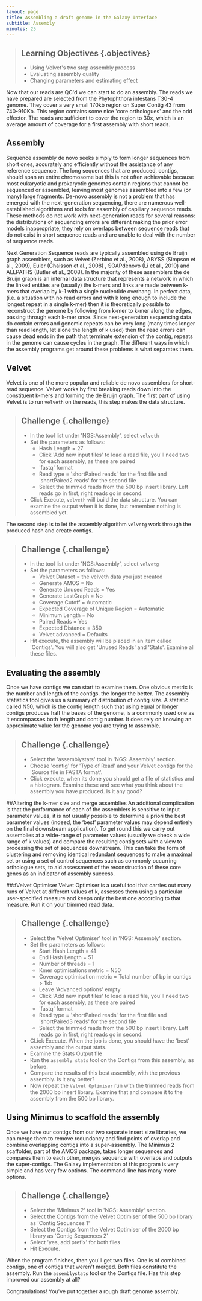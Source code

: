 ```yaml
---
layout: page
title: Assembling a draft genome in the Galaxy Interface
subtitle: Assembly
minutes: 25
---
```


> ## Learning Objectives {.objectives}
> * Using Velvet's two step assembly process
> * Evaluating assembly quality
> * Changing parameters and estimating effect 
> 

Now that our reads are QC'd we can start to do an assembly. The reads we have prepared are selected from the Phytophthora infestans T30-4 genome. They cover a very small 170kb region on Super Contig 43 from 740-910Kb. This region contains some nice 'core orthologues' and the odd effector. The reads are sufficient to cover the region to 30x, which is an average amount of coverage for a first assembly with short reads.

## Assembly
Sequence assembly de novo seeks simply to form longer sequences from short ones, accurately and efficiently without the assistance of any reference sequence. The long sequences that are produced, contigs, should span an entire chromosome but this is not often achievable because most eukaryotic and prokaryotic genomes contain regions that cannot be sequenced or assembled, leaving most genomes assembled into a few (or many) large fragments. De-novo assembly is not a problem that has emerged with the next-generation sequencing, there are numerous well-established algorithms and tools for assembly of capillary sequence reads. These methods do not work with next-generation reads for several reasons: the distributions of sequencing errors are different making the prior error models inappropriate, they rely on overlaps between sequence reads that do not exist in short sequence reads and are unable to deal with the number of sequence reads.

Next Generation Sequence reads are typically assembled using de Bruijn graph assemblers, such as Velvet (Zerbino et al., 2008), ABYSS (Simpson et al., 2009), Euler (Chaisson et al., 2008) , SOAPdenovo (Li et al., 2010) and ALLPATHS (Butler et al., 2008). In the majority of these assemblers the de Bruijn graph is an internal data structure that represents a network in which the linked entities are (usually) the k-mers and links are made between k-mers that overlap by k-1 with a single nucleotide overhang. In perfect data, (i.e. a situation with no read errors and with k long enough to include the longest repeat in a single k-mer) then it is theoretically possible to reconstruct the genome by following from k-mer to k-mer along the edges, passing through each k-mer once. Since next-generation sequencing data do contain errors and genomic repeats can be very long (many times longer than read length, let alone the length of k used) then the read errors can cause dead ends in the path that terminate extension of the contig, repeats in the genome can cause cycles in the graph. The different ways in which the assembly programs get around these problems is what separates them. 

## Velvet
Velvet is one of the more popular and reliable de novo assemblers for short-read sequence. Velvet works by first breaking reads down into the constituent k-mers and forming the de Bruijn graph. The first part of using Velvet is to run `velveth` on the reads, this step makes the data structure.


> ## Challenge {.challenge}
> + In the tool list under 'NGS:Assembly', select `velveth`
> + Set the parameters as follows:
>   + Hash Length = 27
>	+ Click 'Add new input files' to load a read file, you'll need two for each assembly, as these are paired
>	+ 'fastq' format
>	+ Read type = 'shortPaired reads' for the first file and 'shortPaired2 reads' for the second file
>	+ Select the trimmed reads from the 500 bp insert library. Left reads go in first, right reads go in second.	
> + Click Execute, `velveth` will build the data structure. You can examine the output when it is done, but remember nothing is assembled yet.
>

The second step is to let the assembly algorithm `velvetg` work through the produced hash and create contigs.

> ## Challenge {.challenge}
> + In the tool list under 'NGS:Assembly', select `velvetg`
> + Set the parameters as follows:
>	+ Velvet Dataset = the velveth data you just created
>	+ Generate AMOS = No
>	+ Generate Unused Reads = Yes
>	+ Generate LastGraph = No
>	+ Coverage Cutoff = Automatic
>	+ Expected Coverage of Unique Region = Automatic
>	+ Minimum Length = No
>	+ Paired Reads = Yes
>	+ Expected Distance = 350
>	+ Velvet advanced = Defaults
> + Hit execute, the assembly will be placed in an item called 'Contigs'. You will also get 'Unused Reads' and 'Stats'. Examine all these files.

## Evaluating the assembly
Once we have contigs we can start to examine them. One obvious metric is the number and length of the contigs. the longer the better. The assembly statistics tool gives us a summary of distribution of contig size. A statistic called N50, which is the contig length such that using equal or longer contigs produces half the bases of the genome, is a commonly used one as it encompasses both length and contig number. It does rely on knowing an approximate value for the genome you are trying to assemble.

> ## Challenge {.challenge}
> + Select the 'assemblystats' tool in 'NGS: Assembly' section. 
> + Choose 'contig' for 'Type of Read' and your Velvet contigs for the 'Source file in FASTA format'.
> + Click execute, when its done you should get a file of statistics and a histogram. Examine these and see what you think about the assembly you have produced. Is it any good? 
>

##Altering the k-mer size and merge assemblies
An additional complication is that the performance of each of the assemblers is sensitive to input parameter values, it is not usually possible to determine a priori the best parameter values (indeed, the ‘best’ parameter values may depend entirely on the final downstream application). To get round this we carry out assemblies at a wide-range of parameter values (usually we check a wide range of k values) and compare the resulting contig sets with a view to processing the set of sequences downstream. This can take the form of clustering and removing identical redundant sequences to make a maximal set or using a set of control sequences such as commonly occurring orthologue sets, to aid assessment of the reconstruction of these core genes as an indicator of assembly success.

###Velvet Optimiser
Velvet Optimiser is a useful tool that carries out many runs of Velvet at different values of k, assesses them using a particular user-specified measure and keeps only the best one according to that measure. Run it on your trimmed read data.

> ## Challenge {.challenge}
> + Select the 'Velvet Optimiser' tool in 'NGS: Assembly' section. 
> + Set the parameters as follows:
>	+ Start Hash Length = 41
>	+ End Hash Length = 51
>	+ Number of threads = 1
>	+ Kmer optimisations metric = N50
>	+ Coverage optimisation metric = Total number of bp in contigs > 1kb
>	+ Leave 'Advanced options' empty
>	+ Click 'Add new input files' to load a read file, you'll need two for each assembly, as these are paired
>	+ 'fastq' format
>	+ Read type = 'shortPaired reads' for the first file and 'shortPaired3 reads' for the second file
>	+ Select the trimmed reads from the 500 bp insert library. Left reads go in first, right reads go in second.
> + CLick Execute. When the job is done, you should have the 'best' assembly and the output stats.
> + Examine the Stats Output file
> + Run the `assembly stats` tool on the Contigs from this assembly, as before.
> + Compare the results of this best assembly, with the previous assembly. Is it any better?
> + Now repeat the `Velvet Optimiser` run with the trimmed reads from the 2000 bp insert library. Examine that and compare it to the assembly from the 500 bp library.

## Using Minimus to scaffold the assembly
Once we have our contigs from our two separate insert size libraries, we can merge them to remove redundancy and find points of overlap and combine overlapping contigs into a super-assembly. The Minimus 2 scaffolder, part of the AMOS package, takes longer sequences and compares them to each other, merges sequence with overlaps and outputs the super-contigs. The Galaxy implementation of this program is very simple and has very few options. The command-line has many more options.

> ## Challenge {.challenge}
> + Select the 'Minimus 2' tool in 'NGS: Assembly' section. 
> + Select the Contigs from the Velvet Optimiser of the 500 bp library as 'Contig Sequences 1'
> + Select the Contigs from the Velvet Optimiser of the 2000 bp library as 'Contig Sequences 2'
> + Select 'yes, add prefix' for both files
> + Hit Execute.

When the program finishes, then you'll get two files. One is of combined contigs, one of contigs that weren't merged. Both files constitute the assembly. Run the `assemblystats` tool on the Contigs file. Has this step improved our assembly at all?

Congratulations! You've put together a rough draft genome assembly.
